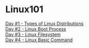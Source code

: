 # Linux101

[Day #1 - Types of Linux Distributions]()<br>
[Day #2 - Linux Boot Process]()<br>
[Day #3 - Linux Filesystem]()<br>
[Day #4 - Linux Basic Command]()<br>
